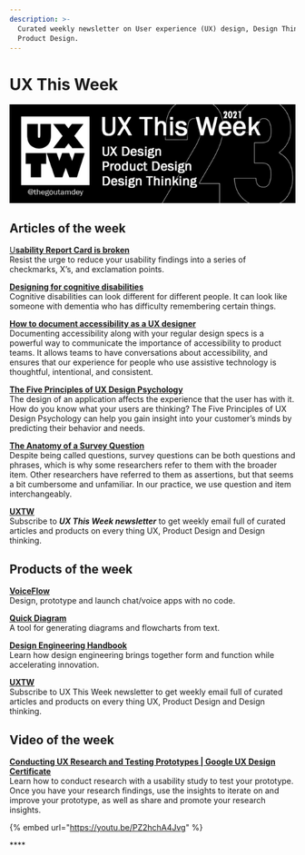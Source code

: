 ```yaml
---
description: >-
  Curated weekly newsletter on User experience (UX) design, Design Thinking and
  Product Design.
---
```


# UX This Week

![](.gitbook/assets/uxtw-banner-2021-23.jpg)

## Articles of the week

[U**sability Report Card is broken**](https://medium.com/ux-research-journal/why-i-dont-give-out-report-cards-b53262f5d8c9/?ref=thegoutamdey)  
Resist the urge to reduce your usability findings into a series of checkmarks, X’s, and exclamation points.

[**Designing for cognitive disabilities**](https://ux.shopify.com/designing-for-cognitive-disabilities-b2933d58c278/?ref=thegoutamdey)  
Cognitive disabilities can look different for different people. It can look like someone with dementia who has difficulty remembering certain things.

[**How to document accessibility as a UX designer**](https://bootcamp.uxdesign.cc/how-to-document-accessibility-as-a-ux-designer-c51476104723/?ref=thegoutamdey)  
Documenting accessibility along with your regular design specs is a powerful way to communicate the importance of accessibility to product teams. It allows teams to have conversations about accessibility, and ensures that our experience for people who use assistive technology is thoughtful, intentional, and consistent.

[**The Five Principles of UX Design Psychology**](https://uxplanet.org/the-five-principles-of-ux-design-psychology-can-you-predict-the-behavior-of-your-users-913784c1d66/?ref=thegoutamdey)  
The design of an application affects the experience that the user has with it. How do you know what your users are thinking? The Five Principles of UX Design Psychology can help you gain insight into your customer’s minds by predicting their behavior and needs.

[**The Anatomy of a Survey Question**](https://measuringu.com/anatomy-of-a-survey-question/?ref=thegoutamdey)  
Despite being called questions, survey questions can be both questions and phrases, which is why some researchers refer to them with the broader item. Other researchers have referred to them as assertions, but that seems a bit cumbersome and unfamiliar. In our practice, we use question and item interchangeably.

[**UXTW**](https://gmail.us17.list-manage.com/subscribe?u=1b23fd286b43ac36e4acba123&id=0009036f95)  
Subscribe to _**UX This Week newsletter**_ to get weekly email full of curated articles and products on every thing UX, Product Design and Design thinking.

## Products of the week

[**VoiceFlow**](https://www.voiceflow.com/?ref=thegoutamdey)  
Design, prototype and launch chat/voice apps with no code.

[**Quick Diagram**](https://quickdiagram.com/?ref=thegoutamdey)  
A tool for generating diagrams and flowcharts from text.

[**Design Engineering Handbook**](https://www.designbetter.co/design-engineering-handbook?ref=thegoutamdey)  
Learn how design engineering brings together form and function while accelerating innovation.

[**UXTW**](https://gmail.us17.list-manage.com/subscribe?u=1b23fd286b43ac36e4acba123&id=0009036f95)  
Subscribe to UX This Week newsletter to get weekly email full of curated articles and products on every thing UX, Product Design and Design thinking.

## Video of the week

[**Conducting UX Research and Testing Prototypes \| Google UX Design Certificate**](https://youtu.be/PZ2hchA4Jvg/?ref=thegoutamdey)  
Learn how to conduct research with a usability study to test your prototype. Once you have your research findings, use the insights to iterate on and improve your prototype, as well as share and promote your research insights.

{% embed url="https://youtu.be/PZ2hchA4Jvg" %}

\*\*\*\*

